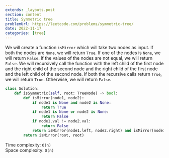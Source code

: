 ```yaml
---
extends: _layouts.post
section: content
title: Symmetric tree
problemUrl: https://leetcode.com/problems/symmetric-tree/
date: 2022-11-17
categories: [tree]
---
```


We will create a function `isMirror` which will take two nodes as input. If both the nodes are `None`, we will return `True`. If one of the nodes is `None`, we will return `False`. If the values of the nodes are not equal, we will return `False`. We will recursively call the function with the left child of the first node and the right child of the second node and the right child of the first node and the left child of the second node. If both the recursive calls return `True`, we will return `True`. Otherwise, we will return `False`.

```python
class Solution:
    def isSymmetric(self, root: TreeNode) -> bool:
        def isMirror(node1, node2):
            if node1 is None and node2 is None:
                return True
            if node1 is None or node2 is None:
                return False
            if node1.val != node2.val:
                return False
            return isMirror(node1.left, node2.right) and isMirror(node1.right, node2.left)
        return isMirror(root, root)
```

Time complexity: `O(n)` <br/>
Space complexity: `O(n)`